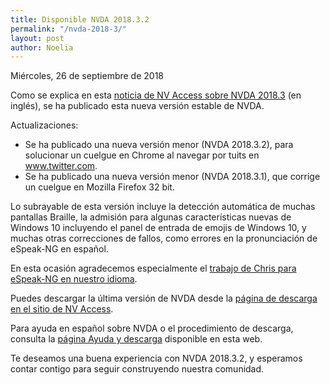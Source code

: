 ```yaml
---
title: Disponible NVDA 2018.3.2
permalink: "/nvda-2018-3/"
layout: post
author: Noelia
---
```


<footer>Miércoles, 26 de septiembre de 2018</footer>


Como se explica en esta [noticia de NV Access sobre NVDA 2018.3](https://www.nvaccess.org/post/announcing-the-release-of-nvda-2018-3/) (en inglés), se ha publicado esta nueva versión estable de NVDA.

Actualizaciones:

- Se ha publicado una nueva versión menor (NVDA 2018.3.2), para solucionar un cuelgue en Chrome al navegar por tuits en www.twitter.com.
- Se ha publicado una nueva versión menor (NVDA 2018.3.1), que corrige un cuelgue en Mozilla Firefox 32 bit. 

Lo subrayable de esta versión incluye la detección automática de muchas pantallas Braille, la admisión para algunas características nuevas de Windows 10 incluyendo el panel de entrada de emojis de Windows 10, y muchas otras correcciones de fallos, como errores en la pronunciación de eSpeak-NG en español.

En esta ocasión agradecemos especialmente el [trabajo de Chris para eSpeak-NG en nuestro idioma](https://github.com/Christianlm/SpanishOnEspeak-ng.git).

Puedes descargar la última versión de NVDA desde la [página de descarga en el sitio de NV Access](http://www.nvaccess.org/download/).

Para ayuda en español sobre NVDA o el procedimiento de descarga, consulta la [página Ayuda y descarga](https://nvdaes.github.io/ayuda/) disponible en esta web.

Te deseamos una buena experiencia con NVDA 2018.3.2, y esperamos contar contigo para seguir construyendo nuestra comunidad. 
